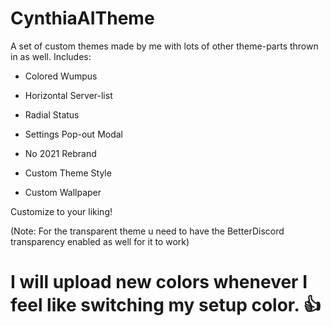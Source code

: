 # CynthiaAITheme

A set of custom themes made by me with lots of other theme-parts thrown in as well. Includes:

- Colored Wumpus

- Horizontal Server-list

- Radial Status

- Settings Pop-out Modal

- No 2021 Rebrand

- Custom Theme Style

- Custom Wallpaper


Customize to your liking!

(Note: For the transparent theme u need to have the BetterDiscord transparency enabled as well for it to work)

# I will upload new colors whenever I feel like switching my setup color. 👍
